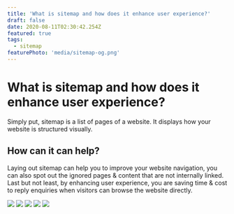 ```yaml
---
title: 'What is sitemap and how does it enhance user experience?'
draft: false
date: 2020-08-11T02:30:42.254Z
featured: true
tags:
  - sitemap
featurePhoto: 'media/sitemap-og.png'
---
```


# What is sitemap and how does it enhance user experience?

Simply put, sitemap is a list of pages of a website. It displays how your website is structured visually.

## How can it can help?

Laying out sitemap can help you to improve your website navigation, you can also spot out the ignored pages & content that are not internally linked. Last but not least, by enhancing user experience, you are saving time & cost to reply enquiries when visitors can browse the website directly.

![](/media/20200819-Sitemap-02.png)
![](/media/20200819-Sitemap-03.png)
![](/media/20200819-Sitemap-04.png)
![](/media/20200819-Sitemap-05.png)
![](/media/20200819-Sitemap-06.png)
